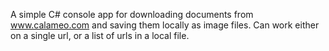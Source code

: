 A simple C# console app for downloading documents from www.calameo.com and saving them locally as image files. Can work either on a single url, or a list of urls in a local file.

